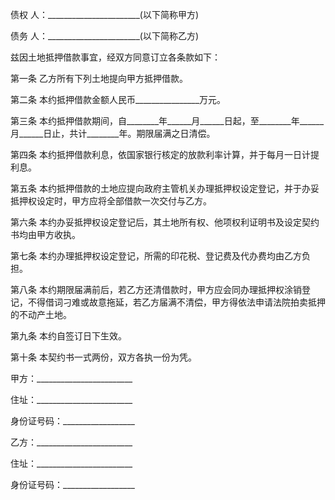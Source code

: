 
 



债权
人：_______________________(以下简称甲方)



债务
人：_______________________(以下简称乙方)


兹因土地抵押借款事宜，经双方同意订立各条款如下：


第一条 乙方所有下列土地提向甲方抵押借款。


第二条 本约抵押借款金额人民币________________万元。


第三条 本约抵押借款期间，自________年______月______日起，至________年______月______日止，共计________年。期限届满之日清偿。


第四条 本约抵押借款利息，依国家银行核定的放款利率计算，并于每月一日计提利息。


第五条 本约抵押借款的土地应提向政府主管机关办理抵押权设定登记，并于办妥抵押权设定时，甲方应将全部借款一次交付与乙方。


第六条 本约办妥抵押权设定登记后，其土地所有权、他项权利证明书及设定契约书均由甲方收执。


第七条 本约办理抵押权设定登记，所需的印花税、登记费及代办费均由乙方负担。


第八条 本约期限届满前后，若乙方还清借款时，甲方应会同办理抵押权涂销登记，不得借词刁难或故意拖延，若乙方届满不清偿，甲方得依法申请法院拍卖抵押的不动产土地。


第九条 本约自签订日下生效。


第十条 本契约书一式两份，双方各执一份为凭。


甲方：________________________


住址：________________________


身份证号码：__________________


乙方：________________________


住址：________________________


身份证号码：__________________
 


 

 
 
 
 
 
  


  
 

  


  


  
 
 
 
 

